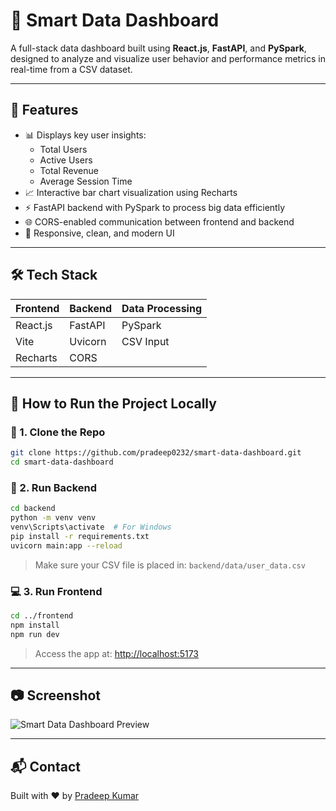 
# 🚀 Smart Data Dashboard

A full-stack data dashboard built using **React.js**, **FastAPI**, and **PySpark**, designed to analyze and visualize user behavior and performance metrics in real-time from a CSV dataset.

---

## 🧠 Features

- 📊 Displays key user insights:
  - Total Users
  - Active Users
  - Total Revenue
  - Average Session Time
- 📈 Interactive bar chart visualization using Recharts
- ⚡ FastAPI backend with PySpark to process big data efficiently
- 🌐 CORS-enabled communication between frontend and backend
- 🔄 Responsive, clean, and modern UI

---

## 🛠️ Tech Stack

| Frontend  | Backend   | Data Processing |
|-----------|-----------|-----------------|
| React.js  | FastAPI   | PySpark         |
| Vite      | Uvicorn   | CSV Input       |
| Recharts  | CORS      |                 |

---

## 🧪 How to Run the Project Locally

### 🔧 1. Clone the Repo

```bash
git clone https://github.com/pradeep0232/smart-data-dashboard.git
cd smart-data-dashboard
```

### 🚀 2. Run Backend

```bash
cd backend
python -m venv venv
venv\Scripts\activate  # For Windows
pip install -r requirements.txt
uvicorn main:app --reload
```

> Make sure your CSV file is placed in: `backend/data/user_data.csv`

### 💻 3. Run Frontend

```bash
cd ../frontend
npm install
npm run dev
```

> Access the app at: [http://localhost:5173](http://localhost:5173)

---

## 📷 Screenshot

![Smart Data Dashboard Preview](dashboard-preview.png.png)

---

## 📬 Contact

Built with ❤️ by [Pradeep Kumar](https://github.com/pradeep0232)
